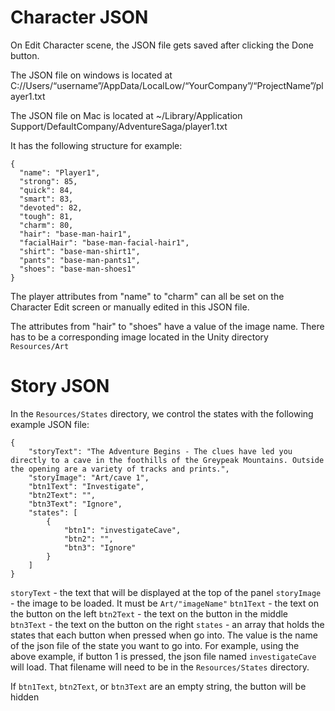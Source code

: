 # Character JSON

On Edit Character scene, the JSON file gets saved after clicking the Done button. 

The JSON file on windows is located at C://Users/“username”/AppData/LocalLow/“YourCompany”/“ProjectName”/player1.txt

The JSON file on Mac is located at ~/Library/Application Support/DefaultCompany/AdventureSaga/player1.txt

It has the following structure for example:

```
{
  "name": "Player1",
  "strong": 85,
  "quick": 84,
  "smart": 83,
  "devoted": 82,
  "tough": 81,
  "charm": 80,
  "hair": "base-man-hair1",
  "facialHair": "base-man-facial-hair1",
  "shirt": "base-man-shirt1",
  "pants": "base-man-pants1",
  "shoes": "base-man-shoes1"
}
```

The player attributes from "name" to "charm" can all be set on the Character Edit screen or manually edited in this JSON file.

The attributes from "hair" to "shoes" have a value of the image name. There has to be a corresponding image located in the Unity directory `Resources/Art`


# Story JSON

In the `Resources/States` directory, we control the states with the following example JSON file:

```
{
    "storyText": "The Adventure Begins - The clues have led you directly to a cave in the foothills of the Greypeak Mountains. Outside the opening are a variety of tracks and prints.",
    "storyImage": "Art/cave 1",
    "btn1Text": "Investigate",
    "btn2Text": "",
    "btn3Text": "Ignore",
    "states": [
        {
            "btn1": "investigateCave",
            "btn2": "",
            "btn3": "Ignore"
        }
    ]
}
```

`storyText`   - the text that will be displayed at the top of the panel
`storyImage`  - the image to be loaded. It must be `Art/"imageName"`
`btn1Text`    - the text on the button on the left
`btn2Text`    - the text on the button in the middle
`btn3Text`    - the text on the button on the right
`states`      - an array that holds the states that each button when pressed when go into. The value is the name of the json file of the state you want to go into. For example, using the above example, if button 1 is pressed, the json file named `investigateCave` will load. That filename will need to be in the `Resources/States` directory.

If `btn1Text`, `btn2Text`, or `btn3Text` are an empty string, the button will be hidden
